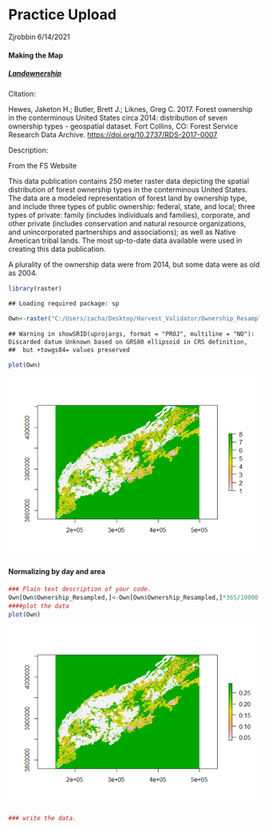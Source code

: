 Practice Upload
================
Zjrobbin
6/14/2021

#### Making the Map

##### [Landownership](https://www.fs.usda.gov/rds/archive/Product/RDS-2017-0007)

Citation:

Hewes, Jaketon H.; Butler, Brett J.; Liknes, Greg C. 2017. Forest
ownership in the conterminous United States circa 2014: distribution of
seven ownership types - geospatial dataset. Fort Collins, CO: Forest
Service Research Data Archive. <https://doi.org/10.2737/RDS-2017-0007>

Description:

From the FS Website

This data publication contains 250 meter raster data depicting the
spatial distribution of forest ownership types in the conterminous
United States. The data are a modeled representation of forest land by
ownership type, and include three types of public ownership: federal,
state, and local; three types of private: family (includes individuals
and families), corporate, and other private (includes conservation and
natural resource organizations, and unincorporated partnerships and
associations); as well as Native American tribal lands. The most
up-to-date data available were used in creating this data publication.

A plurality of the ownership data were from 2014, but some data were as
old as 2004.

``` r
library(raster)
```

    ## Loading required package: sp

``` r
Own<-raster("C:/Users/zacha/Desktop/Harvest_Validator/Ownership_Resampled.tif")
```

    ## Warning in showSRID(uprojargs, format = "PROJ", multiline = "NO"): Discarded datum Unknown based on GRS80 ellipsoid in CRS definition,
    ##  but +towgs84= values preserved

``` r
plot(Own)
```

![](Practice_github-upload_files/figure-gfm/cars-1.png)<!-- -->

#### Normalizing by day and area

``` r
### Plain text description of your code. 
Own[Own$Ownership_Resampled,]<-Own[Own$Ownership_Resampled,]*365/10000
####plot the data 
plot(Own)
```

![](Practice_github-upload_files/figure-gfm/pressure-1.png)<!-- -->

``` r
### write the data. 
```
